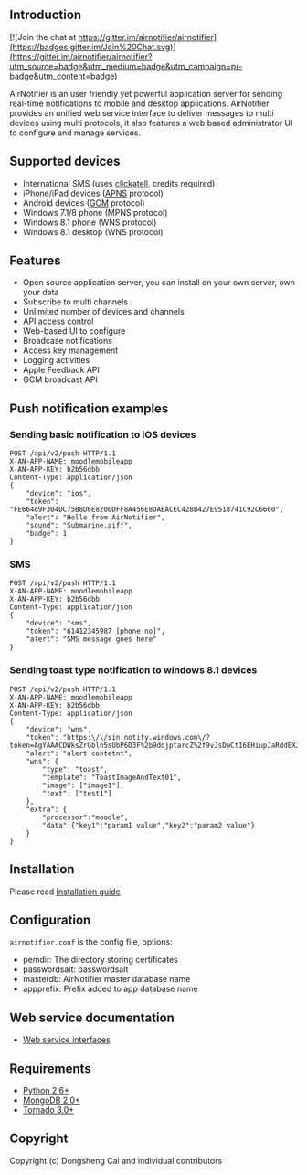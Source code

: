 ## Introduction

[![Join the chat at https://gitter.im/airnotifier/airnotifier](https://badges.gitter.im/Join%20Chat.svg)](https://gitter.im/airnotifier/airnotifier?utm_source=badge&utm_medium=badge&utm_campaign=pr-badge&utm_content=badge)


AirNotifier is an user friendly yet powerful application server for sending real-time notifications to mobile and desktop applications. AirNotifier provides an unified web service interface to deliver messages to multi devices using multi protocols, it also features a web based administrator UI to configure and manage services.

## Supported devices
- International SMS (uses [clickatell](https://www.clickatell.com/), credits required)
- iPhone/iPad devices ([APNS](https://developer.apple.com/library/ios/documentation/NetworkingInternet/Conceptual/RemoteNotificationsPG/Chapters/ApplePushService.html) protocol)
- Android devices ([GCM](http://developer.android.com/google/gcm/index.html) protocol)
- Windows 7.1/8 phone (MPNS protocol)
- Windows 8.1 phone (WNS protocol)
- Windows 8.1 desktop (WNS protocol)

## Features
- Open source application server, you can install on your own server, own your data
- Subscribe to multi channels
- Unlimited number of devices and channels
- API access control
- Web-based UI to configure
- Broadcase notifications
- Access key management
- Logging activities
- Apple Feedback API
- GCM broadcast API

## Push notification examples


### Sending basic notification to iOS devices
```
POST /api/v2/push HTTP/1.1
X-AN-APP-NAME: moodlemobileapp
X-AN-APP-KEY: b2b56dbb
Content-Type: application/json
{
    "device": "ios",
    "token": "FE66489F304DC75B8D6E8200DFF8A456E8DAEACEC428B427E9518741C92C6660",
    "alert": "Hello from AirNotifier",
    "sound": "Submarine.aiff",
    "badge": 1
}
```

### SMS
```
POST /api/v2/push HTTP/1.1
X-AN-APP-NAME: moodlemobileapp
X-AN-APP-KEY: b2b56dbb
Content-Type: application/json
{
    "device": "sms",
    "token": "61412345987 [phone no]",
    "alert": "SMS message goes here"
}
```

### Sending toast type notification to windows 8.1 devices
```
POST /api/v2/push HTTP/1.1
X-AN-APP-NAME: moodlemobileapp
X-AN-APP-KEY: b2b56dbb
Content-Type: application/json
{
    "device": "wns",
    "token": "https:\/\/sin.notify.windows.com\/?token=AgYAAACDWksZrGbln5sUbP6D3F%2b9ddjptarcZ%2f9vJsDwCt16EHiupJaRddEXJ8BEfx4SE5slxQlB6iknY7zdUEXFayFclNXCIYp6CWnMTYSHGVRySO7aglj6%2b09wTBYqBFxFuoA%3d",
    "alert": "alert contetnt",
    "wns": {
        "type": "toast",
        "template": "ToastImageAndText01",
        "image": ["image1"],
        "text": ["test1"]
    },
    "extra": {
        "processor":"moodle",
        "data":{"key1":"param1 value","key2":"param2 value"}
    }
}
```

## Installation

Please read [Installation guide](https://github.com/airnotifier/airnotifier/wiki/Installation)

## Configuration
`airnotifier.conf` is the config file, options:

- pemdir: The directory storing certificates
- passwordsalt: passwordsalt
- masterdb: AirNotifier master database name
- appprefix: Prefix added to app database name

## Web service documentation
- [Web service interfaces](https://github.com/airnotifier/airnotifier/wiki/API)

## Requirements

- [Python 2.6+](http://www.python.org)
- [MongoDB 2.0+](http://www.mongodb.org/)
- [Tornado 3.0+](http://tornadoweb.org)

## Copyright
Copyright (c) Dongsheng Cai and individual contributors
